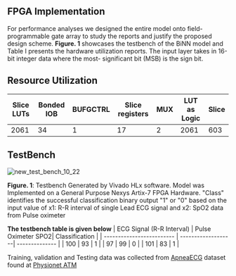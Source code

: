## FPGA Implementation
For performance analyses we designed the entire model onto field-programmable gate array to study the reports and justify the proposed design scheme. **Figure. 1** showcases the testbench of the BiNN model and Table I presents the hardware utilization reports. The input layer takes in 16-bit integer data where the most- significant bit (MSB) is the sign bit. 

## Resource Utilization
| Slice LUTs | Bonded IOB| BUFGCTRL | Slice registers | MUX | LUT as Logic | Slice |
| ---------- | ----------| -------- | --------------- | ----| ------------ | ----- |
| 2061       | 34        | 1        | 17              | 2   | 2061         | 603   |

## TestBench
![new_test_bench_10_22](https://user-images.githubusercontent.com/48494146/138519796-de08b4e2-e6cd-4128-bdca-b4bd551d20c9.PNG)

**Figure. 1**: Testbench Generated by Vivado HLx software. Model was Implemented on a General Purpose Nexys Artix-7 FPGA Hardware. "Class" identifies the successful classification binary output "1" or "0" based on the input value of x1: R-R interval of single Lead ECG signal and x2: SpO2 data from Pulse oximeter  

**The testbench table is given below**
| ECG Signal (R-R Interval) | Pulse Oximeter SPO2| Classification |
| ------------------------- | -------------------| -------------- |
| 100                       | 93                 |       1        |
| 97                        | 99                 |       0        |
| 101                       | 83                 |       1        |

Training, validation and Testing data was collected from [ApneaECG](https://www.physionet.org/content/apnea-ecg/1.0.0/) dataset found at [Physionet ATM](https://archive.physionet.org/cgi-bin/atm/ATM)
